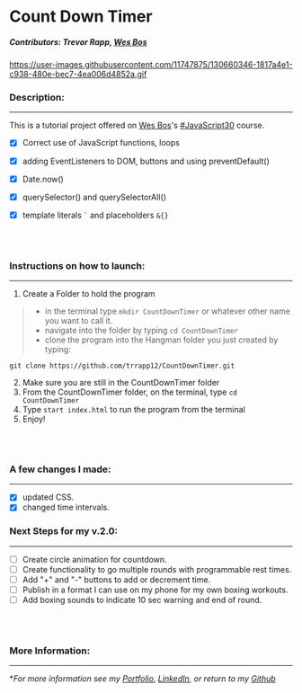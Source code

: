 # Count Down Timer

##### Contributors: Trevor Rapp, [Wes Bos](https://github.com/wesbos)

https://user-images.githubusercontent.com/11747875/130660346-1817a4e1-c938-480e-bec7-4ea006d4852a.gif


### Description:
---

This is a tutorial project offered on [Wes Bos](https://github.com/wesbos)'s [#JavaScript30](https://javascript30.com/) course.

- [x] Correct use of JavaScript functions, loops
- [x] adding EventListeners to DOM, buttons and using preventDefault()
- [x] Date.now()
- [x] querySelector() and querySelectorAll()
- [x] template literals `` ` ``  and placeholders `&{}`




<br/>
<br/>

### Instructions on how to launch:
---

1. Create a Folder to hold the program
 > - in the terminal type `mkdir CountDownTimer` or whatever other name you want to call it. 
 > - navigate into the folder by typing `cd CountDownTimer`
 > - clone the program into the Hangman folder you just created by typing: 
 
 ```
 git clone https://github.com/trrapp12/CountDownTimer.git
 ```
  
2. Make sure you are still in the CountDownTimer folder
3. From the CountDownTimer folder, on the terminal, type `cd CountDownTimer`
4. Type `start index.html` to run the program from the terminal
5. Enjoy!
<br/>
<br/>

### A few changes I made:
---

- [x] updated CSS.
- [x] changed time intervals.

### Next Steps for my v.2.0:
---
- [ ] Create circle animation for countdown.
- [ ] Create functionality to go multiple rounds with programmable rest times.
- [ ] Add "+" and "-" buttons to add or decrement time.
- [ ] Publish in a format I can use on my phone for my own boxing workouts.
- [ ] Add boxing sounds to indicate 10 sec warning and end of round.

<br/>
<br/>

### More Information:
---

\**For more information see my [Portfolio](https://trrapp12.github.io/Trevor-Rapp-Portfolio/), [LinkedIn](https://www.linkedin.com/in/trevor-rapp-042a1037), or return to my [Github](https://github.com/trrapp12)*



